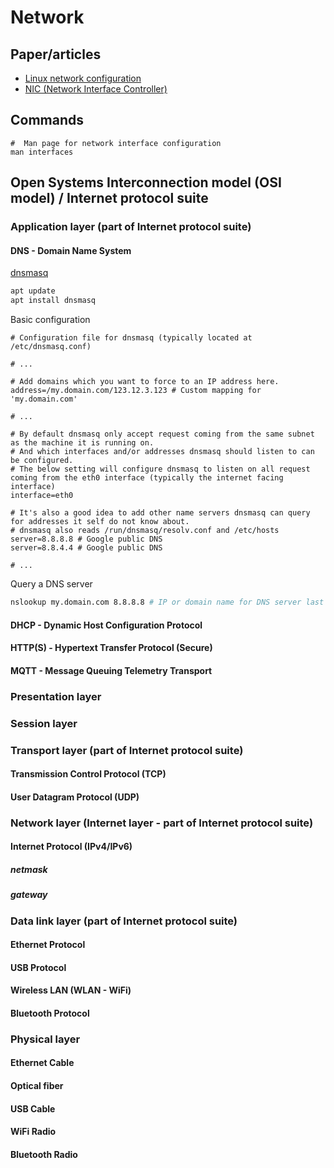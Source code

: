# Network

## Paper/articles

- [Linux network configuration](https://wiki.debian.org/NetworkConfiguration)
- [NIC (Network Interface Controller)](https://en.wikipedia.org/wiki/Network_interface_controller)

## Commands

```shell
#  Man page for network interface configuration
man interfaces
```

## Open Systems Interconnection model (OSI model) / Internet protocol suite

### Application layer (part of Internet protocol suite)

#### DNS - Domain Name System

[dnsmasq](https://wiki.debian.org/dnsmasq)

```bash
apt update
apt install dnsmasq
```

Basic configuration
```config
# Configuration file for dnsmasq (typically located at /etc/dnsmasq.conf)

# ...

# Add domains which you want to force to an IP address here.
address=/my.domain.com/123.12.3.123 # Custom mapping for 'my.domain.com'

# ...

# By default dnsmasq only accept request coming from the same subnet as the machine it is running on. 
# And which interfaces and/or addresses dnsmasq should listen to can be configured.
# The below setting will configure dnsmasq to listen on all request coming from the eth0 interface (typically the internet facing interface)
interface=eth0

# It's also a good idea to add other name servers dnsmasq can query for addresses it self do not know about.
# dnsmasq also reads /run/dnsmasq/resolv.conf and /etc/hosts
server=8.8.8.8 # Google public DNS
server=8.8.4.4 # Google public DNS

# ...

```

Query a DNS server
```bash
nslookup my.domain.com 8.8.8.8 # IP or domain name for DNS server last
```

#### DHCP - Dynamic Host Configuration Protocol

#### HTTP(S) - Hypertext Transfer Protocol (Secure)

#### MQTT - Message Queuing Telemetry Transport

### Presentation layer

### Session layer

### Transport layer (part of Internet protocol suite)

#### Transmission Control Protocol (TCP)

#### User Datagram Protocol (UDP)

### Network layer (Internet layer - part of Internet protocol suite)

#### Internet Protocol (IPv4/IPv6)

##### netmask

##### gateway

### Data link layer (part of Internet protocol suite)

#### Ethernet Protocol

#### USB Protocol

#### Wireless LAN (WLAN - WiFi)

#### Bluetooth Protocol

### Physical layer

#### Ethernet Cable

#### Optical fiber

#### USB Cable

#### WiFi Radio

#### Bluetooth Radio
